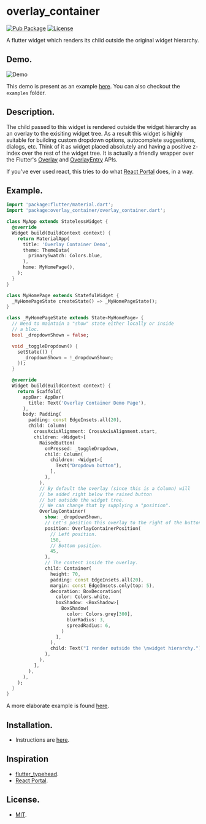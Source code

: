 # overlay_container

[![Pub Package](https://img.shields.io/pub/v/overlay_container.svg?color=blue&style=flat-square&logo=flutter)](https://pub.dartlang.org/packages/overlay_container)
[![License](https://img.shields.io/github/license/mustansirzia/overlay_container.svg?style=flat-square)](https://github.com/MustansirZia/overlay_container/blob/master/LICENSE)

A flutter widget which renders its child outside the original widget hierarchy.

## Demo.

![Demo](https://github.com/MustansirZia/overlay_container/raw/master/overlay_container_demo.gif)

This demo is present as an example [here](https://github.com/MustansirZia/overlay_container/tree/master/example). You can also checkout the `examples` folder.

## Description.

The child passed to this widget is rendered outside the widget hierarchy as an overlay to the exisiting widget tree. As a result this widget is highly suitable for building custom dropdown options, autocomplete suggestions, dialogs, etc. Think of it as widget placed absolutely and having a positive z-index over the rest of the widget tree.
It is actually a friendly wrapper over the Flutter's [Overlay](https://docs.flutter.io/flutter/widgets/Overlay-class.html) and [OverlayEntry](https://docs.flutter.io/flutter/widgets/OverlayEntry-class.html) APIs.

If you've ever used react, this tries to do what [React Portal](https://reactjs.org/docs/portals.html) does, in a way.

## Example.

```dart
import 'package:flutter/material.dart';
import 'package:overlay_container/overlay_container.dart';

class MyApp extends StatelessWidget {
  @override
  Widget build(BuildContext context) {
    return MaterialApp(
      title: 'Overlay Container Demo',
      theme: ThemeData(
        primarySwatch: Colors.blue,
      ),
      home: MyHomePage(),
    );
  }
}

class MyHomePage extends StatefulWidget {
  _MyHomePageState createState() => _MyHomePageState();
}

class _MyHomePageState extends State<MyHomePage> {
  // Need to maintain a "show" state either locally or inside
  // a bloc.
  bool _dropdownShown = false;

  void _toggleDropdown() {
    setState(() {
      _dropdownShown = !_dropdownShown;
    });
  }

  @override
  Widget build(BuildContext context) {
    return Scaffold(
      appBar: AppBar(
        title: Text('Overlay Container Demo Page'),
      ),
      body: Padding(
        padding: const EdgeInsets.all(20),
        child: Column(
          crossAxisAlignment: CrossAxisAlignment.start,
          children: <Widget>[
            RaisedButton(
              onPressed: _toggleDropdown,
              child: Column(
                children: <Widget>[
                  Text("Dropdown button"),
                ],
              ),
            ),
            // By default the overlay (since this is a Column) will
            // be added right below the raised button
            // but outside the widget tree.
            // We can change that by supplying a "position".
            OverlayContainer(
              show: _dropdownShown,
              // Let's position this overlay to the right of the button.
              position: OverlayContainerPosition(
                // Left position.
                150,
                // Bottom position.
                45,
              ),
              // The content inside the overlay.
              child: Container(
                height: 70,
                padding: const EdgeInsets.all(20),
                margin: const EdgeInsets.only(top: 5),
                decoration: BoxDecoration(
                  color: Colors.white,
                  boxShadow: <BoxShadow>[
                    BoxShadow(
                      color: Colors.grey[300],
                      blurRadius: 3,
                      spreadRadius: 6,
                    )
                  ],
                ),
                child: Text("I render outside the \nwidget hierarchy."),
              ),
            ),
          ],
        ),
      ),
    );
  }
}
```

A more elaborate example is found [here](https://github.com/MustansirZia/overlay_container/tree/master/example).

## Installation.

- Instructions are [here](https://pub.dartlang.org/packages/overlay_container#-installing-tab-).


## Inspiration

- [flutter_typehead](https://pub.dartlang.org/packages/flutter_typeahead).
- [React Portal](https://reactjs.org/docs/portals.html).

## License.

- [MIT](https://github.com/MustansirZia/overlay_container/blob/master/LICENSE).
